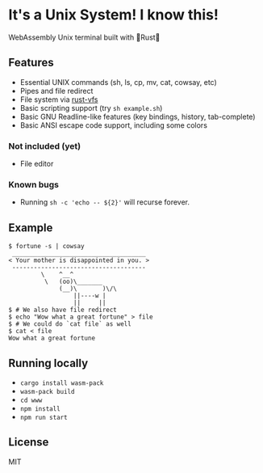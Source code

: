 # It's a Unix System! I know this!

WebAssembly Unix terminal built with 🦀Rust🦀

## Features

* Essential UNIX commands (sh, ls, cp, mv, cat, cowsay, etc)
* Pipes and file redirect
* File system via [rust-vfs](https://github.com/manuel-woelker/rust-vfs)
* Basic scripting support (try `sh example.sh`)
* Basic GNU Readline-like features (key bindings, history, tab-complete)
* Basic ANSI escape code support, including some colors

### Not included (yet)

* File editor

### Known bugs

* Running `sh -c 'echo -- ${2}'` will recurse forever.

## Example

```
$ fortune -s | cowsay
 _____________________________________
< Your mother is disappointed in you. >
 -------------------------------------
         \    ^__^
          \   (oo)\_______
              (__)\       )\/\
                  ||----w |
                  ||     ||
$ # We also have file redirect
$ echo "Wow what a great fortune" > file
$ # We could do `cat file` as well
$ cat < file
Wow what a great fortune
```

## Running locally

* `cargo install wasm-pack`
* `wasm-pack build`
* `cd www`
* `npm install`
* `npm run start`

## License

MIT
